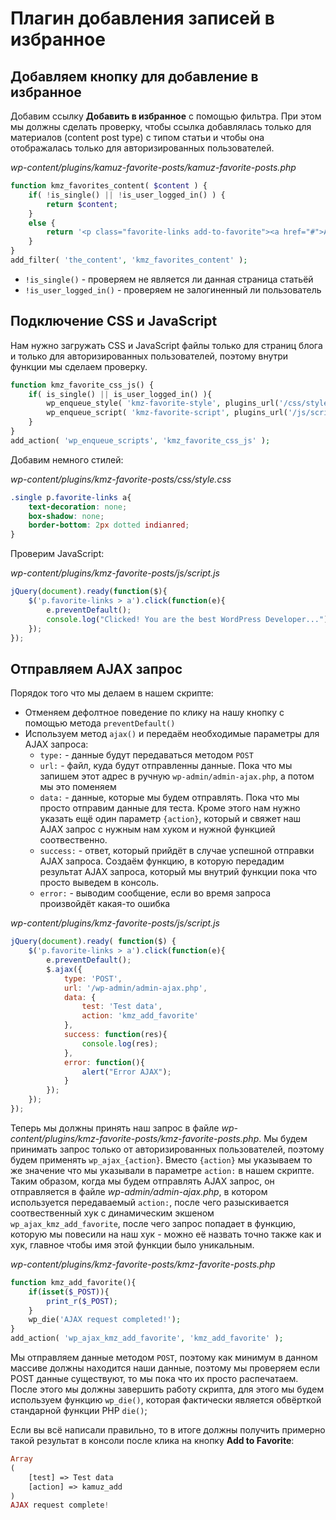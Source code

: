 # Плагин добавления записей в избранное

## Добавляем кнопку для добавление в избранное

Добавим ссылку **Добавить в избранное** с помощью фильтра. При этом мы должны сделать проверку, чтобы ссылка добавлялась только для материалов (content post type) с типом статьи и чтобы она отображалась только для авторизированных пользователей.

*wp-content/plugins/kamuz-favorite-posts/kamuz-favorite-posts.php*

```php
function kmz_favorites_content( $content ) {
    if( !is_single() || !is_user_logged_in() ) {
        return $content;
    }
    else {
        return '<p class="favorite-links add-to-favorite"><a href="#">Add to Favorite</a></p>' . $content;
    }
}
add_filter( 'the_content', 'kmz_favorites_content' );
```

* `!is_single()` - проверяем не является ли данная страница статьёй
* `!is_user_logged_in()` - проверяем не залогиненный ли пользователь

## Подключение CSS и JavaScript

Нам нужно загружать CSS и JavaScript файлы только для страниц блога и только для авторизированных пользователей, поэтому внутри функции мы сделаем проверку.

```php
function kmz_favorite_css_js() {
    if( is_single() || is_user_logged_in() ){
        wp_enqueue_style( 'kmz-favorite-style', plugins_url('/css/style.css', __FILE__), null, '1.0.0', 'screen' );
        wp_enqueue_script( 'kmz-favorite-script', plugins_url('/js/script.js', __FILE__), array( 'jquery' ), '1.0.0', true);
    }
}
add_action( 'wp_enqueue_scripts', 'kmz_favorite_css_js' );
```

Добавим немного стилей:

*wp-content/plugins/kmz-favorite-posts/css/style.css*

```css
.single p.favorite-links a{
    text-decoration: none;
    box-shadow: none;
    border-bottom: 2px dotted indianred;
}
```

Проверим JavaScript:

*wp-content/plugins/kmz-favorite-posts/js/script.js*

```js
jQuery(document).ready(function($){
    $('p.favorite-links > a').click(function(e){
        e.preventDefault();
        console.log("Clicked! You are the best WordPress Developer...");
    });
});
```

## Отправляем AJAX запрос

Порядок того что мы делаем в нашем скрипте:

* Отменяем дефолтное поведение по клику на нашу кнопку с помощью метода `preventDefault()`
* Используем метод `ajax()` и передаём необходимые параметры для AJAX запроса:
    * `type:` - данные будут передаваться методом `POST`
    * `url:` - файл, куда будут отправленны данные. Пока что мы запишем этот адрес в ручную `wp-admin/admin-ajax.php`, а потом мы это поменяем
    * `data:` - данные, которые мы будем отправлять. Пока что мы просто отправим данные для теста. Кроме этого нам нужно указать ещё один параметр `{action}`, который и свяжет наш AJAX запрос с нужным нам хуком и нужной функцией соотвественно.
    * `success:` - ответ, который прийдёт в случае успешной отправки AJAX запроса. Создаём функцию, в которую передадим результат AJAX запроса, который мы внутрий функции пока что просто выведем в консоль.
    * `error:` - выводим сообщение, если во время запроса произвойдёт какая-то ошибка

*wp-content/plugins/kmz-favorite-posts/js/script.js*

```js
jQuery(document).ready( function($) {
    $('p.favorite-links > a').click(function(e){
        e.preventDefault();
        $.ajax({
            type: 'POST',
            url: '/wp-admin/admin-ajax.php',
            data: {
                test: 'Test data',
                action: 'kmz_add_favorite'
            },
            success: function(res){
                console.log(res);
            },
            error: function(){
                alert("Error AJAX");
            }
        });
    });
});
```

Теперь мы должны принять наш запрос в файле *wp-content/plugins/kmz-favorite-posts/kmz-favorite-posts.php*. Мы будем принимать запрос только от авторизированных пользователей, поэтому будем применять `wp_ajax_{action}`. Вместо `{action}` мы указываем то же значение что мы указывали в параметре `action:` в нашем скрипте. Таким образом, когда мы будем отправлять AJAX запрос, он отправляется в файле *wp-admin/admin-ajax.php*, в котором используется передаваемый `action:`, после чего разыскивается соотвественный хук с динамическим экшеном `wp_ajax_kmz_add_favorite`, после чего запрос попадает в функцию, которую мы повесили на наш хук - можно её назвать точно также как и хук, главное чтобы имя этой функции было уникальным.

*wp-content/plugins/kmz-favorite-posts/kmz-favorite-posts.php*

```php
function kmz_add_favorite(){
    if(isset($_POST)){
        print_r($_POST);
    }
    wp_die('AJAX request completed!');
}
add_action( 'wp_ajax_kmz_add_favorite', 'kmz_add_favorite' );
```

Мы отправляем данные методом `POST`, поэтому как минимум в данном массиве должны находится наши данные, поэтому мы проверяем если POST данные существуют, то мы пока что их просто распечатаем. После этого мы должны завершить работу скрипта, для этого мы будем используем функцию `wp_die()`, которая фактически является обвёрткой стандарной функции PHP `die()`;

Если вы всё написали правильно, то в итоге должны получить примерно такой результат в консоли после клика на кнопку **Add to Favorite**:

```php
Array
(
    [test] => Test data
    [action] => kamuz_add
)
AJAX request complete!
```